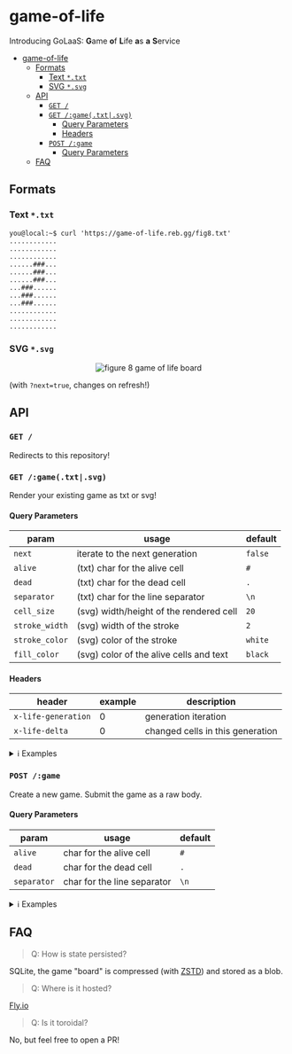 # game-of-life

Introducing GoLaaS: **G**ame **o**f **L**ife **a**s **a** **S**ervice

- [game-of-life](#game-of-life)
  - [Formats](#formats)
    - [Text `*.txt`](#text-txt)
    - [SVG `*.svg`](#svg-svg)
  - [API](#api)
    - [`GET /`](#get-)
    - [`GET /:game(.txt|.svg)`](#get-gametxtsvg)
      - [Query Parameters](#query-parameters)
      - [Headers](#headers)
    - [`POST /:game`](#post-game)
      - [Query Parameters](#query-parameters-1)
  - [FAQ](#faq)

## Formats

### Text `*.txt`

```console
you@local:~$ curl 'https://game-of-life.reb.gg/fig8.txt'
............
............
............
......###...
......###...
......###...
...###......
...###......
...###......
............
............
............
```

### SVG `*.svg`

<div align="center">
  <picture>
    <source media="(prefers-color-scheme: dark)" srcset="https://game-of-life.reb.gg/fig8.svg?next=true&fill_color=white&stroke_color=black">
    <source media="(prefers-color-scheme: light)" srcset="https://game-of-life.reb.gg/fig8.svg?next=true">
    <img alt="figure 8 game of life board" src="https://game-of-life.reb.gg/fig8.svg?next=true">
  </picture>
</div>

(with `?next=true`, changes on refresh!)

## API

### `GET /`

Redirects to this repository!

### `GET /:game(.txt|.svg)`

Render your existing game as txt or svg!

#### Query Parameters

| param | usage | default |
| - | - | - |
| `next` | iterate to the next generation | `false` |
| `alive` | (txt) char for the alive cell | `#` |
| `dead` |  (txt) char for the dead cell | `.` |
| `separator` | (txt) char for the line separator | `\n` |
| `cell_size` | (svg) width/height of the rendered cell | `20` |
| `stroke_width` | (svg) width of the stroke | `2` |
| `stroke_color` | (svg) color of the stroke | `white` |
| `fill_color` | (svg) color of the alive cells and text | `black` |

#### Headers

| header | example | description |
| - | - | - |
| `x-life-generation` | 0 | generation iteration |
| `x-life-delta` | 0 | changed cells in this generation |

<details> <summary> ℹ️ Examples </summary>

```console
you@local:~$ curl 'https://game-of-life.reb.gg/fig8.txt?alive=%E2%AC%9C&dead=%E2%AC%9B'
⬛⬛⬛⬛⬛⬛⬛⬛⬛⬛⬛⬛
⬛⬛⬛⬛⬛⬛⬛⬛⬛⬛⬛⬛
⬛⬛⬛⬛⬛⬛⬛⬛⬛⬛⬛⬛
⬛⬛⬛⬛⬛⬛⬜⬜⬜⬛⬛⬛👾
⬛⬛⬛⬛⬛⬛⬜⬜⬜⬛⬛⬛
⬛⬛⬛⬛⬛⬛⬜⬜⬜⬛⬛⬛
⬛⬛⬛⬜⬜⬜⬛⬛⬛⬛⬛⬛
⬛⬛⬛⬜⬜⬜⬛⬛⬛⬛⬛⬛
⬛⬛⬛⬜⬜⬜⬛⬛⬛⬛⬛⬛
⬛⬛⬛⬛⬛⬛⬛⬛⬛⬛⬛⬛
⬛⬛⬛⬛⬛⬛⬛⬛⬛⬛⬛⬛
⬛⬛⬛⬛⬛⬛⬛⬛⬛⬛⬛⬛
```

```console
you@local:~$ curl 'https://game-of-life.reb.gg/foo.svg'
<svg xmlns="http://www.w3.org/2000/svg" width="240" height="260"><rect x="120" y="60" width="20" height="20" fill="black" stroke="white" stroke-width="2"/><rect x="140" y="60" width="20" height="20" fill="black" stroke="white" stroke-width="2"/><rect x="160" y="60" width="20" height="20" fill="black" stroke="white" stroke-width="2"/><rect x="120" y="80" width="20" height="20" fill="black" stroke="white" stroke-width="2"/><rect x="140" y="80" width="20" height="20" fill="black" stroke="white" stroke-width="2"/><rect x="160" y="80" width="20" height="20" fill="black" stroke="white" stroke-width="2"/><rect x="120" y="100" width="20" height="20" fill="black" stroke="white" stroke-width="2"/><rect x="140" y="100" width="20" height="20" fill="black" stroke="white" stroke-width="2"/><rect x="160" y="100" width="20" height="20" fill="black" stroke="white" stroke-width="2"/><rect x="60" y="120" width="20" height="20" fill="black" stroke="white" stroke-width="2"/><rect x="80" y="120" width="20" height="20" fill="black" stroke="white" stroke-width="2"/><rect x="100" y="120" width="20" height="20" fill="black" stroke="white" stroke-width="2"/><rect x="60" y="140" width="20" height="20" fill="black" stroke="white" stroke-width="2"/><rect x="80" y="140" width="20" height="20" fill="black" stroke="white" stroke-width="2"/><rect x="100" y="140" width="20" height="20" fill="black" stroke="white" stroke-width="2"/><rect x="60" y="160" width="20" height="20" fill="black" stroke="white" stroke-width="2"/><rect x="80" y="160" width="20" height="20" fill="black" stroke="white" stroke-width="2"/><rect x="100" y="160" width="20" height="20" fill="black" stroke="white" stroke-width="2"/><text x="50%" y="255" font-family="monospace" font-size="12" fill="black" dominant-baseline="center" text-anchor="middle">t = 0, Δ = 0</text></svg>
```

</details>


### `POST /:game`

Create a new game. Submit the game as a raw body.

#### Query Parameters

| param | usage | default |
| - | - | - |
| `alive` | char for the alive cell | `#` |
| `dead` |  char for the dead cell | `.` |
| `separator` | char for the line separator | `\n` |

<details> <summary> ℹ️ Examples </summary>

```console
you@local:~$ curl -X POST --data-binary @examples/fig8 https://game-of-life.reb.gg/foo
............
............
............
......###...
......###...
......###...
...###......
...###......
...###......
............
............
............
```

</details>


## FAQ

> Q: How is state persisted?

SQLite, the game "board" is compressed (with [ZSTD](https://github.com/facebook/zstd)) and stored as a blob.

> Q: Where is it hosted?

[Fly.io](https://fly.io)

> Q: Is it toroidal?

No, but feel free to open a PR!
